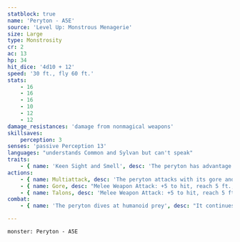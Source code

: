 ```yaml
---
statblock: true
name: 'Peryton - A5E'
source: 'Level Up: Monstrous Menagerie'
size: Large
type: Monstrosity
cr: 2
ac: 13
hp: 34
hit_dice: '4d10 + 12'
speed: '30 ft., fly 60 ft.'
stats:
    - 16
    - 16
    - 16
    - 10
    - 12
    - 12
damage_resistances: 'damage from nonmagical weapons'
skillsaves:
    perception: 3
senses: 'passive Perception 13'
languages: "understands Common and Sylvan but can't speak"
traits:
    - { name: 'Keen Sight and Smell', desc: 'The peryton has advantage on Perception checks that rely on sight or smell.' }
actions:
    - { name: Multiattack, desc: 'The peryton attacks with its gore and talons.' }
    - { name: Gore, desc: "Melee Weapon Attack: +5 to hit, reach 5 ft., one target. Hit: 7 (1d8 + 3) piercing damage. This attack scores a critical hit on a roll of 18, 19, or 20. If this critical hit reduces a humanoid to 0 hit points, the peryton can use a bonus action to rip the target's heart out with its teeth, killing it." }
    - { name: Talons, desc: 'Melee Weapon Attack: +5 to hit, reach 5 ft., one target. Hit: 6 (1d6 + 3) piercing damage, or 10 (2d6 + 3) damage if the peryton moves at least 20 feet straight towards the target before the attack.' }
combat:
    - { name: 'The peryton dives at humanoid prey', desc: "It continues fighting in melee until it rips out a creature's heart, and then flies away with the heart." }

---
```

```statblock
monster: Peryton - A5E
```
